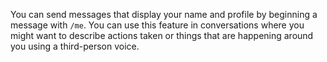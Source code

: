 You can send messages that display your name and profile by beginning a message
with `/me`. You can use this feature in conversations where you might want to
describe actions taken or things that are happening around you using a
third-person voice.
